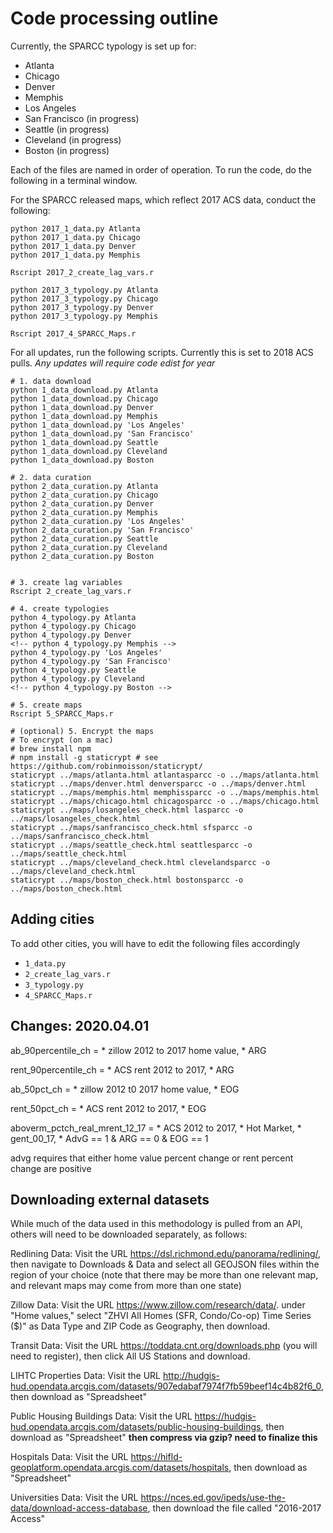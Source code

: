 # Code processing outline

Currently, the SPARCC typology is set up for:

* Atlanta
* Chicago
* Denver
* Memphis
* Los Angeles
* San Francisco (in progress)
* Seattle (in progress)
* Cleveland (in progress)
* Boston (in progress)


Each of the files are named in order of operation. To run the code, do the following in a terminal window.  

For the SPARCC released maps, which reflect 2017 ACS data, conduct the following: 

```
python 2017_1_data.py Atlanta
python 2017_1_data.py Chicago
python 2017_1_data.py Denver
python 2017_1_data.py Memphis

Rscript 2017_2_create_lag_vars.r

python 2017_3_typology.py Atlanta
python 2017_3_typology.py Chicago
python 2017_3_typology.py Denver
python 2017_3_typology.py Memphis

Rscript 2017_4_SPARCC_Maps.r

```
For all updates, run the following scripts. Currently this is set to 2018 ACS pulls. *Any updates will require code edist for year* 

```
# 1. data download
python 1_data_download.py Atlanta
python 1_data_download.py Chicago
python 1_data_download.py Denver
python 1_data_download.py Memphis
python 1_data_download.py 'Los Angeles'
python 1_data_download.py 'San Francisco'
python 1_data_download.py Seattle
python 1_data_download.py Cleveland
python 1_data_download.py Boston 

# 2. data curation
python 2_data_curation.py Atlanta
python 2_data_curation.py Chicago
python 2_data_curation.py Denver
python 2_data_curation.py Memphis
python 2_data_curation.py 'Los Angeles'
python 2_data_curation.py 'San Francisco'
python 2_data_curation.py Seattle
python 2_data_curation.py Cleveland
python 2_data_curation.py Boston 


# 3. create lag variables
Rscript 2_create_lag_vars.r

# 4. create typologies
python 4_typology.py Atlanta
python 4_typology.py Chicago
python 4_typology.py Denver
<!-- python 4_typology.py Memphis -->
python 4_typology.py 'Los Angeles'
python 4_typology.py 'San Francisco'
python 4_typology.py Seattle
python 4_typology.py Cleveland
<!-- python 4_typology.py Boston -->

# 5. create maps
Rscript 5_SPARCC_Maps.r

# (optional) 5. Encrypt the maps
# To encrypt (on a mac)
# brew install npm
# npm install -g staticrypt # see https://github.com/robinmoisson/staticrypt/
staticrypt ../maps/atlanta.html atlantasparcc -o ../maps/atlanta.html
staticrypt ../maps/denver.html denversparcc -o ../maps/denver.html
staticrypt ../maps/memphis.html memphissparcc -o ../maps/memphis.html
staticrypt ../maps/chicago.html chicagosparcc -o ../maps/chicago.html
staticrypt ../maps/losangeles_check.html lasparcc -o ../maps/losangeles_check.html
staticrypt ../maps/sanfrancisco_check.html sfsparcc -o ../maps/sanfrancisco_check.html
staticrypt ../maps/seattle_check.html seattlesparcc -o ../maps/seattle_check.html
staticrypt ../maps/cleveland_check.html clevelandsparcc -o ../maps/cleveland_check.html
staticrypt ../maps/boston_check.html bostonsparcc -o ../maps/boston_check.html
```

## Adding cities

To add other cities, you will have to edit the following files accordingly

* `1_data.py`
* `2_create_lag_vars.r`
* `3_typology.py`
* `4_SPARCC_Maps.r`

## Changes: 2020.04.01
ab_90percentile_ch = 
    * zillow 2012 to 2017 home value, 
    * ARG

rent_90percentile_ch = 
    * ACS rent 2012 to 2017, 
    * ARG

ab_50pct_ch = 
    * zillow 2012 t0 2017 home value, 
    * EOG

rent_50pct_ch = 
    * ACS rent 2012 to 2017, 
    * EOG

aboverm_pctch_real_mrent_12_17 = 
    * ACS 2012 to 2017, 
    * Hot Market, 
    * gent_00_17, 
    * AdvG == 1 & ARG == 0 & EOG == 1

advg requires that either home value percent change or rent percent change are positive



## Downloading external datasets

While much of the data used in this methodology is pulled from an API, others will need to be downloaded separately, as follows:

Redlining Data:
    Visit the URL https://dsl.richmond.edu/panorama/redlining/, then navigate to Downloads & Data and select all GEOJSON files within the region of your choice (note that there may be more than one relevant map, and relevant maps may come from more than one state)

Zillow Data:
    Visit the URL https://www.zillow.com/research/data/. under "Home values," select "ZHVI All Homes (SFR, Condo/Co-op) Time Series ($)" as Data Type and ZIP Code as Geography, then download. 

Transit Data:
    Visit the URL https://toddata.cnt.org/downloads.php (you will need to register), then click All US Stations and download.

LIHTC Properties Data:
    Visit the URL http://hudgis-hud.opendata.arcgis.com/datasets/907edabaf7974f7fb59beef14c4b82f6_0, then download as "Spreadsheet"

Public Housing Buildings Data:
    Visit the URL https://hudgis-hud.opendata.arcgis.com/datasets/public-housing-buildings, then download as "Spreadsheet"
****then compress via gzip? need to finalize this****

Hospitals Data:
    Visit the URL https://hifld-geoplatform.opendata.arcgis.com/datasets/hospitals, then download as "Spreadsheet"

Universities Data:
    Visit the URL https://nces.ed.gov/ipeds/use-the-data/download-access-database, then download the file called "2016-2017 Access"

